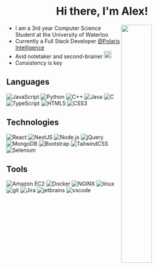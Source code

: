 <h1 align="center"> Hi there, I'm Alex! </h1>
<img src="https://pbs.twimg.com/media/Fqk4zoBaYAAboPr?format=jpg&name=4096x4096" width="40%" align="right">
 
- I am a 3rd year Computer Science Student at the University of Waterloo
- Currently a Full Stack Developer [@Polaris Intelligence](https://www.polarisintelligence.com/)
- Avid notetaker and second-brainer <img src="https://styles.redditmedia.com/t5_2mz3dr/styles/communityIcon_l538j35ftd3b1.png" width="20" />
- Consistency is key

 <h2> Languages </h2>
 
   ![JavaScript](https://img.shields.io/static/v1?style=for-the-badge&message=JavaScript&color=222222&logo=JavaScript&logoColor=F7DF1E&label=)
   ![Python](https://img.shields.io/static/v1?style=for-the-badge&message=Python&color=3776AB&logo=Python&logoColor=FFFFFF&label=)
   ![C++](https://img.shields.io/badge/c%2B%2B-00599C?style=for-the-badge&logo=c%2B%2B&logoColor=white)
   ![Java](https://img.shields.io/badge/java-F80000?style=for-the-badge&logo=oracle&logoColor=white)
   ![C](https://img.shields.io/badge/c-A8B9CC?style=for-the-badge&logo=c&logoColor=black)
   ![TypeScript](https://img.shields.io/static/v1?style=for-the-badge&message=TypeScript&color=3178C6&logo=TypeScript&logoColor=FFFFFF&label=)
   ![HTML5](https://img.shields.io/static/v1?style=for-the-badge&message=HTML5&color=E34F26&logo=HTML5&logoColor=FFFFFF&label=)
   ![CSS3](https://img.shields.io/static/v1?style=for-the-badge&message=CSS3&color=1572B6&logo=CSS3&logoColor=FFFFFF&label=)


  <h2> Technologies </h2>
    
  ![React](https://img.shields.io/static/v1?style=for-the-badge&message=React&color=222222&logo=React&logoColor=61DAFB&label=)
  ![NextJS](https://img.shields.io/badge/next.js-000000?style=for-the-badge&logo=next.js&logoColor=white)
  ![Node.js](https://img.shields.io/static/v1?style=for-the-badge&message=Node.js&color=339933&logo=Node.js&logoColor=FFFFFF&label=)
  ![jQuery](https://img.shields.io/static/v1?style=for-the-badge&message=jQuery&color=0769AD&logo=jQuery&logoColor=FFFFFF&label=)
  ![MongoDB](https://img.shields.io/static/v1?style=for-the-badge&message=MongoDB&color=47A248&logo=MongoDB&logoColor=FFFFFF&label=)
  ![Bootstrap](https://img.shields.io/static/v1?style=for-the-badge&message=Bootstrap&color=7952B3&logo=Bootstrap&logoColor=FFFFFF&label=)
  ![TailwindCSS](https://img.shields.io/badge/tailwind%20css-06B6D4?style=for-the-badge&logo=tailwindcss&logoColor=white)
  ![Selenium](https://img.shields.io/static/v1?style=for-the-badge&message=Selenium&color=43B02A&logo=Selenium&logoColor=FFFFFF&label=)

  <h2> Tools </h2>
  
  ![Amazon EC2](https://img.shields.io/static/v1?style=for-the-badge&message=Amazon+EC2&color=222222&logo=Amazon+EC2&logoColor=FF9900&label=)
  ![Docker](https://img.shields.io/static/v1?style=for-the-badge&message=Docker&color=2496ED&logo=Docker&logoColor=FFFFFF&label=)
  ![NGINX](https://img.shields.io/static/v1?style=for-the-badge&message=NGINX&color=009639&logo=NGINX&logoColor=FFFFFF&label=)
  ![linux](https://img.shields.io/badge/-linux-FCC624?style=for-the-badge&logo=linux&logoColor=black)
  ![git](https://img.shields.io/badge/-git-F05032?style=for-the-badge&logo=git&logoColor=white)
  ![Jira](https://img.shields.io/static/v1?style=for-the-badge&message=Jira&color=0052CC&logo=Jira&logoColor=FFFFFF&label=)
  ![jetbrains](https://img.shields.io/badge/-jetbrains%20IDE-000000?style=for-the-badge&logo=jetbrains&logoColor=white)
  ![vscode](https://img.shields.io/badge/-vscode-007ACC?style=for-the-badge&logo=visual%20studio%20code&logoColor=white)
